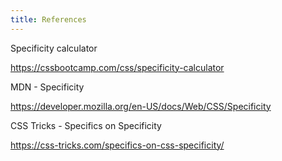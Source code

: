 ```yaml
---
title: References
---
```


Specificity calculator

https://cssbootcamp.com/css/specificity-calculator

MDN - Specificity

https://developer.mozilla.org/en-US/docs/Web/CSS/Specificity

CSS Tricks - Specifics on Specificity

https://css-tricks.com/specifics-on-css-specificity/